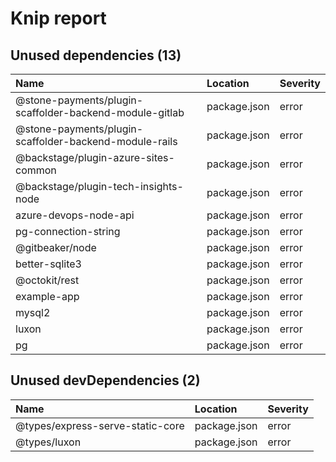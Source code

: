 # Knip report

## Unused dependencies (13)

| Name                                               | Location     | Severity |
| :------------------------------------------------- | :----------- | :------- |
| @stone-payments/plugin-scaffolder-backend-module-gitlab | package.json | error    |
| @stone-payments/plugin-scaffolder-backend-module-rails  | package.json | error    |
| @backstage/plugin-azure-sites-common               | package.json | error    |
| @backstage/plugin-tech-insights-node               | package.json | error    |
| azure-devops-node-api                              | package.json | error    |
| pg-connection-string                               | package.json | error    |
| @gitbeaker/node                                    | package.json | error    |
| better-sqlite3                                     | package.json | error    |
| @octokit/rest                                      | package.json | error    |
| example-app                                        | package.json | error    |
| mysql2                                             | package.json | error    |
| luxon                                              | package.json | error    |
| pg                                                 | package.json | error    |

## Unused devDependencies (2)

| Name                             | Location     | Severity |
| :------------------------------- | :----------- | :------- |
| @types/express-serve-static-core | package.json | error    |
| @types/luxon                     | package.json | error    |

